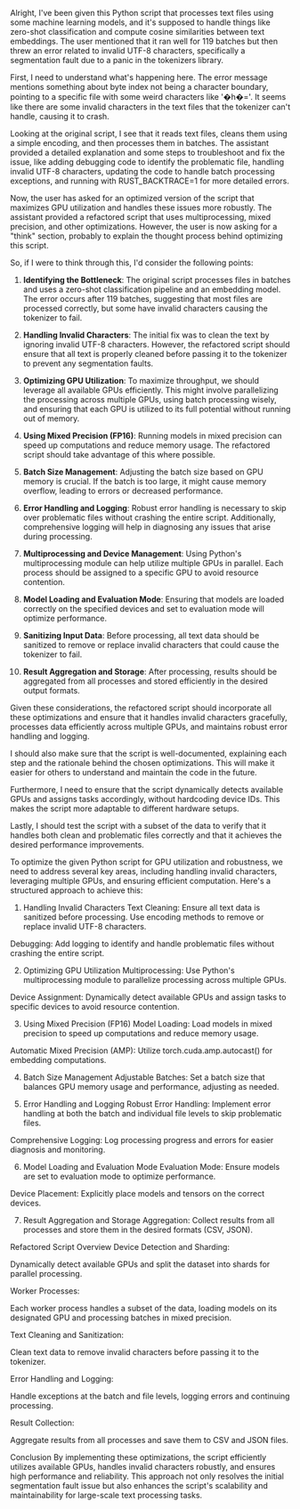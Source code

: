 Alright, I've been given this Python script that processes text files using some machine learning models, and it's supposed to handle things like zero-shot classification and compute cosine similarities between text embeddings. The user mentioned that it ran well for 119 batches but then threw an error related to invalid UTF-8 characters, specifically a segmentation fault due to a panic in the tokenizers library.

First, I need to understand what's happening here. The error message mentions something about byte index not being a character boundary, pointing to a specific file with some weird characters like '�h�='. It seems like there are some invalid characters in the text files that the tokenizer can't handle, causing it to crash.

Looking at the original script, I see that it reads text files, cleans them using a simple encoding, and then processes them in batches. The assistant provided a detailed explanation and some steps to troubleshoot and fix the issue, like adding debugging code to identify the problematic file, handling invalid UTF-8 characters, updating the code to handle batch processing exceptions, and running with RUST_BACKTRACE=1 for more detailed errors.

Now, the user has asked for an optimized version of the script that maximizes GPU utilization and handles these issues more robustly. The assistant provided a refactored script that uses multiprocessing, mixed precision, and other optimizations. However, the user is now asking for a "think" section, probably to explain the thought process behind optimizing this script.

So, if I were to think through this, I'd consider the following points:

1. **Identifying the Bottleneck**: The original script processes files in batches and uses a zero-shot classification pipeline and an embedding model. The error occurs after 119 batches, suggesting that most files are processed correctly, but some have invalid characters causing the tokenizer to fail.

2. **Handling Invalid Characters**: The initial fix was to clean the text by ignoring invalid UTF-8 characters. However, the refactored script should ensure that all text is properly cleaned before passing it to the tokenizer to prevent any segmentation faults.

3. **Optimizing GPU Utilization**: To maximize throughput, we should leverage all available GPUs efficiently. This might involve parallelizing the processing across multiple GPUs, using batch processing wisely, and ensuring that each GPU is utilized to its full potential without running out of memory.

4. **Using Mixed Precision (FP16)**: Running models in mixed precision can speed up computations and reduce memory usage. The refactored script should take advantage of this where possible.

5. **Batch Size Management**: Adjusting the batch size based on GPU memory is crucial. If the batch is too large, it might cause memory overflow, leading to errors or decreased performance.

6. **Error Handling and Logging**: Robust error handling is necessary to skip over problematic files without crashing the entire script. Additionally, comprehensive logging will help in diagnosing any issues that arise during processing.

7. **Multiprocessing and Device Management**: Using Python's multiprocessing module can help utilize multiple GPUs in parallel. Each process should be assigned to a specific GPU to avoid resource contention.

8. **Model Loading and Evaluation Mode**: Ensuring that models are loaded correctly on the specified devices and set to evaluation mode will optimize performance.

9. **Sanitizing Input Data**: Before processing, all text data should be sanitized to remove or replace invalid characters that could cause the tokenizer to fail.

10. **Result Aggregation and Storage**: After processing, results should be aggregated from all processes and stored efficiently in the desired output formats.

Given these considerations, the refactored script should incorporate all these optimizations and ensure that it handles invalid characters gracefully, processes data efficiently across multiple GPUs, and maintains robust error handling and logging.

I should also make sure that the script is well-documented, explaining each step and the rationale behind the chosen optimizations. This will make it easier for others to understand and maintain the code in the future.

Furthermore, I need to ensure that the script dynamically detects available GPUs and assigns tasks accordingly, without hardcoding device IDs. This makes the script more adaptable to different hardware setups.

Lastly, I should test the script with a subset of the data to verify that it handles both clean and problematic files correctly and that it achieves the desired performance improvements.

To optimize the given Python script for GPU utilization and robustness, we need to address several key areas, including handling invalid characters, leveraging multiple GPUs, and ensuring efficient computation. Here's a structured approach to achieve this:

1. Handling Invalid Characters
Text Cleaning: Ensure all text data is sanitized before processing. Use encoding methods to remove or replace invalid UTF-8 characters.

Debugging: Add logging to identify and handle problematic files without crashing the entire script.

2. Optimizing GPU Utilization
Multiprocessing: Use Python's multiprocessing module to parallelize processing across multiple GPUs.

Device Assignment: Dynamically detect available GPUs and assign tasks to specific devices to avoid resource contention.

3. Using Mixed Precision (FP16)
Model Loading: Load models in mixed precision to speed up computations and reduce memory usage.

Automatic Mixed Precision (AMP): Utilize torch.cuda.amp.autocast() for embedding computations.

4. Batch Size Management
Adjustable Batches: Set a batch size that balances GPU memory usage and performance, adjusting as needed.

5. Error Handling and Logging
Robust Error Handling: Implement error handling at both the batch and individual file levels to skip problematic files.

Comprehensive Logging: Log processing progress and errors for easier diagnosis and monitoring.

6. Model Loading and Evaluation Mode
Evaluation Mode: Ensure models are set to evaluation mode to optimize performance.

Device Placement: Explicitly place models and tensors on the correct devices.

7. Result Aggregation and Storage
Aggregation: Collect results from all processes and store them in the desired formats (CSV, JSON).

Refactored Script Overview
Device Detection and Sharding:

Dynamically detect available GPUs and split the dataset into shards for parallel processing.

Worker Processes:

Each worker process handles a subset of the data, loading models on its designated GPU and processing batches in mixed precision.

Text Cleaning and Sanitization:

Clean text data to remove invalid characters before passing it to the tokenizer.

Error Handling and Logging:

Handle exceptions at the batch and file levels, logging errors and continuing processing.

Result Collection:

Aggregate results from all processes and save them to CSV and JSON files.

Conclusion
By implementing these optimizations, the script efficiently utilizes available GPUs, handles invalid characters robustly, and ensures high performance and reliability. This approach not only resolves the initial segmentation fault issue but also enhances the script's scalability and maintainability for large-scale text processing tasks.
